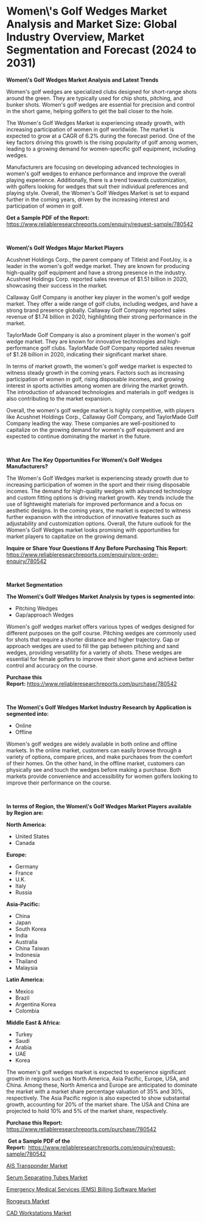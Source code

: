 <p><h1>Women\'s Golf Wedges Market Analysis and Market Size: Global Industry Overview, Market Segmentation and Forecast (2024 to 2031)</h1></p><p><strong>Women\'s Golf Wedges Market Analysis and Latest Trends</strong></p>
<p><p>Women's golf wedges are specialized clubs designed for short-range shots around the green. They are typically used for chip shots, pitching, and bunker shots. Women's golf wedges are essential for precision and control in the short game, helping golfers to get the ball closer to the hole.</p><p>The Women's Golf Wedges Market is experiencing steady growth, with increasing participation of women in golf worldwide. The market is expected to grow at a CAGR of 6.2% during the forecast period. One of the key factors driving this growth is the rising popularity of golf among women, leading to a growing demand for women-specific golf equipment, including wedges.</p><p>Manufacturers are focusing on developing advanced technologies in women's golf wedges to enhance performance and improve the overall playing experience. Additionally, there is a trend towards customization, with golfers looking for wedges that suit their individual preferences and playing style. Overall, the Women's Golf Wedges Market is set to expand further in the coming years, driven by the increasing interest and participation of women in golf.</p></p>
<p><strong>Get a Sample PDF of the Report:&nbsp;</strong> <a href="https://www.reliableresearchreports.com/enquiry/request-sample/780542">https://www.reliableresearchreports.com/enquiry/request-sample/780542</a></p>
<p>&nbsp;</p>
<p><strong>Women\'s Golf Wedges Major Market Players</strong></p>
<p><p>Acushnet Holdings Corp., the parent company of Titleist and FootJoy, is a leader in the women's golf wedge market. They are known for producing high-quality golf equipment and have a strong presence in the industry. Acushnet Holdings Corp. reported sales revenue of $1.51 billion in 2020, showcasing their success in the market.</p><p>Callaway Golf Company is another key player in the women's golf wedge market. They offer a wide range of golf clubs, including wedges, and have a strong brand presence globally. Callaway Golf Company reported sales revenue of $1.74 billion in 2020, highlighting their strong performance in the market.</p><p>TaylorMade Golf Company is also a prominent player in the women's golf wedge market. They are known for innovative technologies and high-performance golf clubs. TaylorMade Golf Company reported sales revenue of $1.28 billion in 2020, indicating their significant market share.</p><p>In terms of market growth, the women's golf wedge market is expected to witness steady growth in the coming years. Factors such as increasing participation of women in golf, rising disposable incomes, and growing interest in sports activities among women are driving the market growth. The introduction of advanced technologies and materials in golf wedges is also contributing to the market expansion.</p><p>Overall, the women's golf wedge market is highly competitive, with players like Acushnet Holdings Corp., Callaway Golf Company, and TaylorMade Golf Company leading the way. These companies are well-positioned to capitalize on the growing demand for women's golf equipment and are expected to continue dominating the market in the future.</p></p>
<p>&nbsp;</p>
<p><strong>What Are The Key Opportunities For Women\'s Golf Wedges Manufacturers?</strong></p>
<p><p>The Women's Golf Wedges market is experiencing steady growth due to increasing participation of women in the sport and their rising disposable incomes. The demand for high-quality wedges with advanced technology and custom fitting options is driving market growth. Key trends include the use of lightweight materials for improved performance and a focus on aesthetic designs. In the coming years, the market is expected to witness further expansion with the introduction of innovative features such as adjustability and customization options. Overall, the future outlook for the Women's Golf Wedges market looks promising with opportunities for market players to capitalize on the growing demand.</p></p>
<p><strong>Inquire or Share Your Questions If Any Before Purchasing This Report:</strong> <a href="https://www.reliableresearchreports.com/enquiry/pre-order-enquiry/780542">https://www.reliableresearchreports.com/enquiry/pre-order-enquiry/780542</a></p>
<p>&nbsp;</p>
<p><strong>Market Segmentation</strong></p>
<p><strong>The Women\'s Golf Wedges Market Analysis by types is segmented into:</strong></p>
<p><ul><li>Pitching Wedges</li><li>Gap/approach Wedges</li></ul></p>
<p><p>Women's golf wedges market offers various types of wedges designed for different purposes on the golf course. Pitching wedges are commonly used for shots that require a shorter distance and higher trajectory. Gap or approach wedges are used to fill the gap between pitching and sand wedges, providing versatility for a variety of shots. These wedges are essential for female golfers to improve their short game and achieve better control and accuracy on the course.</p></p>
<p><strong>Purchase this Report:&nbsp;</strong><a href="https://www.reliableresearchreports.com/purchase/780542">https://www.reliableresearchreports.com/purchase/780542</a></p>
<p>&nbsp;</p>
<p><strong>The Women\'s Golf Wedges Market Industry Research by Application is segmented into:</strong></p>
<p><ul><li>Online</li><li>Offline</li></ul></p>
<p><p>Women's golf wedges are widely available in both online and offline markets. In the online market, customers can easily browse through a variety of options, compare prices, and make purchases from the comfort of their homes. On the other hand, in the offline market, customers can physically see and touch the wedges before making a purchase. Both markets provide convenience and accessibility for women golfers looking to improve their performance on the course.</p></p>
<p>&nbsp;</p>
<p><strong>In terms of Region, the Women\'s Golf Wedges Market Players available by Region are:</strong></p>
<p>
    <p> <strong> North America: </strong>
        <ul>
            <li>United States</li>
            <li>Canada</li>
        </ul>
        </p> 
    <p> <strong> Europe: </strong>
        <ul>
            <li>Germany</li>
            <li>France</li>
            <li>U.K.</li>
            <li>Italy</li>
            <li>Russia</li>
        </ul>
        </p> 
    <p> <strong> Asia-Pacific: </strong>
        <ul>
            <li>China</li>
            <li>Japan</li>
            <li>South Korea</li>
            <li>India</li>
            <li>Australia</li>
            <li>China Taiwan</li>
            <li>Indonesia</li>
            <li>Thailand</li>
            <li>Malaysia</li>
        </ul>
        </p> 
    <p> <strong> Latin America: </strong>
        <ul>
            <li>Mexico</li>
            <li>Brazil</li>
            <li>Argentina Korea</li>
            <li>Colombia</li>
        </ul>
        </p> 
    <p> <strong> Middle East & Africa: </strong>
        <ul>
            <li>Turkey</li>
            <li>Saudi</li>
            <li>Arabia</li>
            <li>UAE</li>
            <li>Korea</li>
        </ul>
    </p>
    </p>
<p><p>The women's golf wedges market is expected to experience significant growth in regions such as North America, Asia Pacific, Europe, USA, and China. Among these, North America and Europe are anticipated to dominate the market with a market share percentage valuation of 35% and 30%, respectively. The Asia Pacific region is also expected to show substantial growth, accounting for 20% of the market share. The USA and China are projected to hold 10% and 5% of the market share, respectively.</p></p>
<p><strong>Purchase this Report: </strong><a href="https://www.reliableresearchreports.com/purchase/780542">https://www.reliableresearchreports.com/purchase/780542</a></p>
<p>&nbsp;<strong>Get a Sample PDF of the Report:&nbsp;&nbsp;</strong><a href="https://www.reliableresearchreports.com/enquiry/request-sample/780542">https://www.reliableresearchreports.com/enquiry/request-sample/780542</a></p>
<p><strong></strong></p>
<p><p><a href="https://github.com/jsmusil/Market-Research-Report-List-2/blob/main/ais-transponder-market.md">AIS Transponder Market</a></p><p><a href="https://issuu.com/reportprime-2/docs/serum-separating-tubes-market-size-2030.pptx">Serum Separating Tubes Market</a></p><p><a href="https://github.com/yemakinde/Market-Research-Report-List-1/blob/main/emergency-medical-services-ems-billing-software-market.md">Emergency Medical Services (EMS) Billing Software Market</a></p><p><a href="https://issuu.com/reportprime-2/docs/rongeurs-market-size-2030.pptx">Rongeurs Market</a></p><p><a href="https://github.com/bmorecock/Market-Research-Report-List-2/blob/main/cad-workstations-market.md">CAD Workstations Market</a></p></p>